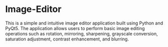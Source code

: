 # Image-Editor
This is a simple and intuitive image editor application built using Python and PyQt5. The application allows users to perform basic image editing operations such as rotation, mirroring, sharpening, grayscale conversion, saturation adjustment, contrast enhancement, and blurring.
